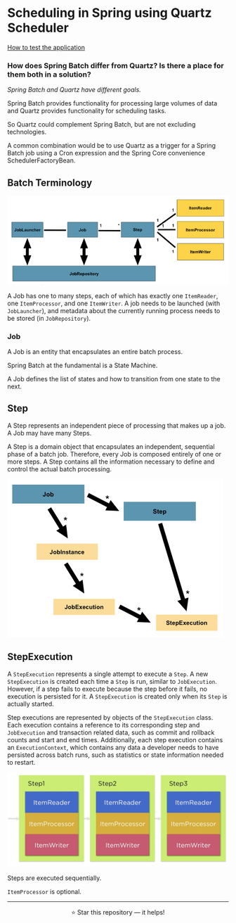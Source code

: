 # Scheduling in Spring using Quartz Scheduler

[How to test the application](./HELP.md "How to test the application")

### How does Spring Batch differ from Quartz? Is there a place for them both in a solution?
_Spring Batch and Quartz have different goals._

Spring Batch provides functionality for processing large volumes of data and Quartz provides functionality for scheduling tasks.

So Quartz could complement Spring Batch, but are not excluding technologies.

A common combination would be to use Quartz as a trigger for a Spring Batch job using a Cron expression and the Spring Core convenience SchedulerFactoryBean.

## Batch Terminology
![Batch Stereotypes](./images/batch-stereotypes.png "Batch Stereotypes")

A Job has one to many steps, each of which has exactly one `ItemReader`, one `ItemProcessor`, and one `ItemWriter`.
A job needs to be launched (with `JobLauncher`), and metadata about the currently running process needs to be stored (in `JobRepository`).

### Job
A Job is an entity that encapsulates an entire batch process.

Spring Batch at the fundamental is a State Machine.

A Job defines the list of states and how to transition from one state to the next.

## Step
A Step represents an independent piece of processing that makes up a job.
A Job may have many Steps.

A Step is a domain object that encapsulates an independent, sequential phase of a batch job.
Therefore, every Job is composed entirely of one or more steps.
A Step contains all the information necessary to define and control the actual batch processing.

![Job Hierarchy With Steps](./images/job-hierarchy-with-steps.png "Job Hierarchy With Steps")

## StepExecution
A `StepExecution` represents a single attempt to execute a `Step`.
A new `StepExecution` is created each time a `Step` is run, similar to `JobExecution`. However, if a step fails to execute because the step before it fails, no execution is persisted for it.
A `StepExecution` is created only when its `Step` is actually started.

Step executions are represented by objects of the `StepExecution` class.
Each execution contains a reference to its corresponding step and `JobExecution` and transaction related data, such as commit and rollback counts and start and end times.
Additionally, each step execution contains an `ExecutionContext`, which contains any data a developer needs to have persisted across batch runs, such as statistics or state information needed to restart.

![Job steps](./images/job-steps.png "Job steps")

Steps are executed sequentially.

`ItemProcessor` is optional.

---
<p align="center">
  ⭐ Star this repository — it helps!
</p>
